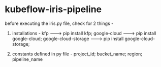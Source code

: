# kubeflow-iris-pipeline

before executing the iris.py file, check for 2 things -
1. installations -
kfp                  ---> pip install kfp; 
google-cloud         ---> pip install google-cloud; 
google-cloud-storage ---> pip install google-cloud-storage; 

2. constants defined in py file - project_id; bucket_name; region; pipeline_name 
